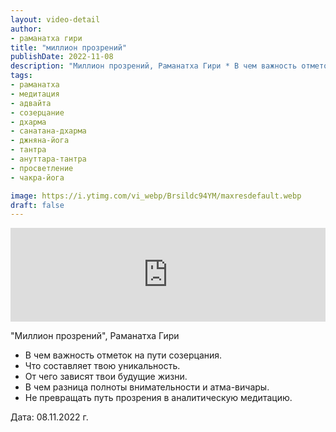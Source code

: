 ```yaml
---
layout: video-detail
author:
- раманатха гири
title: "миллион прозрений"
publishDate: 2022-11-08
description: "Миллион прозрений, Раманатха Гири * В чем важность отметок на пути созерцания. * Что составляет твою уникальность. * От чего зависят твои будущие жизни. * В чем разница полноты внимательности и атма-вичары. * Не превращать путь прозрения в аналити"
tags: 
- раманатха
- медитация
- адвайта
- созерцание
- дхарма
- санатана-дхарма
- джняна-йога
- тантра
- ануттара-тантра
- просветление
- чакра-йога

image: https://i.ytimg.com/vi_webp/Brsildc94YM/maxresdefault.webp
draft: false
---
```


<iframe width="100%" src="https://www.youtube.com/embed/Brsildc94YM" frameborder="0" allowfullscreen=""></iframe> 

 "Миллион прозрений", Раманатха Гири

* В чем важность отметок на пути созерцания.
* Что составляет твою уникальность.
* От чего зависят твои будущие жизни.
* В чем разница полноты внимательности и атма-вичары.
* Не превращать путь прозрения в аналитическую медитацию.

  
 Дата: 08.11.2022 г.

  

 